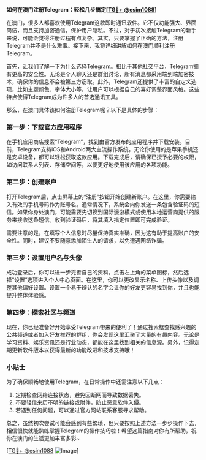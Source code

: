 **如何在澳门注册Telegram：轻松几步搞定[[TG💪+ @esim1088](https://t.me/s/esim1088)]**

在澳门，很多人都喜欢使用Telegram这款即时通讯软件。它不仅功能强大、界面简洁，而且支持加密通信，保护用户隐私。不过，对于初次接触Telegram的新手来说，可能会觉得注册过程有点复杂。其实，只要掌握了正确的方法，注册Telegram并不是什么难事。接下来，我将详细讲解如何在澳门顺利注册Telegram。

首先，让我们了解一下为什么选择Telegram。相比于其他社交平台，Telegram拥有更高的安全性。无论是个人聊天还是群组讨论，所有消息都采用端到端加密技术，确保你的信息不会被第三方窃取。此外，Telegram还提供了丰富的自定义选项，比如主题颜色、字体大小等，让用户可以根据自己的喜好调整界面风格。这些特点使得Telegram成为许多人的首选通讯工具。

那么，在澳门具体该如何注册Telegram呢？以下是具体的步骤：

### 第一步：下载官方应用程序

在手机应用商店搜索“Telegram”，找到由官方发布的应用程序并下载安装。目前，Telegram支持iOS和Android两大主流操作系统，无论你使用的是苹果手机还是安卓设备，都可以轻松获取这款应用。下载完成后，请确保已授予必要的权限，如访问联系人列表、存储空间等，以便更好地使用该应用的各项功能。

### 第二步：创建账户

打开Telegram后，点击屏幕上的“注册”按钮开始创建新账户。在这里，你需要输入有效的手机号码作为账号名。通常情况下，系统会向你发送一条包含验证码的短信。如果你身处澳门，可能需要先切换到国际漫游模式或使用本地运营商提供的服务来接收这条短信。收到验证码后，将其填入指定位置即可完成验证。

需要注意的是，在填写个人信息时尽量保持真实准确，因为这有助于提高账户的安全性。同时，建议不要随意添加陌生人的请求，以免遭遇网络诈骗。

### 第三步：设置用户名与头像

成功登录后，你可以进一步完善自己的资料。点击左上角的菜单图标，然后选择“设置”选项进入个人中心页面。在这里，你可以更改显示名称、上传头像以及调整其他偏好设置。设置一个易于辨认的名字会让你的好友更容易找到你，并且也能提升整体体验感。

### 第四步：探索社区与频道

现在，你已经准备好开始享受Telegram带来的便利了！通过搜索框查找感兴趣的公共频道或者加入好友推荐的群组，你会发现这里汇聚了大量的有趣内容。无论是学习资料、娱乐资讯还是行业动态，都能在这里找到相关的信息源。另外，记得定期更新软件版本以获得最新的功能改进和技术支持哦！

### 小贴士

为了确保顺畅地使用Telegram，在日常操作中还需注意以下几点：
1. 定期检查网络连接状态，避免因断网而导致数据丢失。
2. 不要轻信来历不明的链接或附件，防止恶意软件入侵。
3. 若遇到任何问题，可以通过官方网站联系客服寻求帮助。

总之，虽然初次尝试可能会感到有些繁琐，但只要按照上述方法一步步操作下去，相信很快就能熟练掌握Telegram的操作技巧啦！希望这篇指南对你有所帮助，祝你在澳门的生活更加丰富多彩~ 

[[TG💪+ @esim1088](https://t.me/s/esim1088) ![Image](https://i.postimg.cc/4NQfJmqS/Snipaste-2025-05-13-00-14-12.png)]